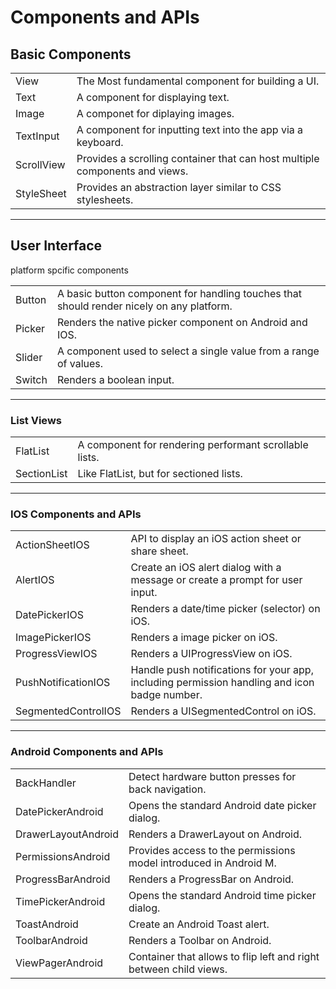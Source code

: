 # Components and APIs

## Basic Components

|            |                                                                             |
| ---------- | --------------------------------------------------------------------------- |
| View       | The Most fundamental component for building a UI.                           |
| Text       | A component for displaying text.                                            |
| Image      | A componet for diplaying images.                                            |
| TextInput  | A component for inputting text into the app via a keyboard.                 |
| ScrollView | Provides a scrolling container that can host multiple components and views. |
| StyleSheet | Provides an abstraction layer similar to CSS stylesheets.                   |

---

## User Interface

platform spcific components

|        |                                                                                          |
| ------ | ---------------------------------------------------------------------------------------- |
| Button | A basic button component for handling touches that should render nicely on any platform. |
| Picker | Renders the native picker component on Android and IOS.                                  |
| Slider | A component used to select a single value from a range of values.                        |
| Switch | Renders a boolean input.                                                                 |

---

### List Views

|             |                                                        |
| ----------- | ------------------------------------------------------ |
| FlatList    | A component for rendering performant scrollable lists. |
| SectionList | Like FlatList, but for sectioned lists.                |

---

### IOS Components and APIs

|                     |                                                                                              |
| ------------------- | -------------------------------------------------------------------------------------------- |
| ActionSheetIOS      | API to display an iOS action sheet or share sheet.                                           |
| AlertIOS            | Create an iOS alert dialog with a message or create a prompt for user input.                 |
| DatePickerIOS       | Renders a date/time picker (selector) on iOS.                                                |
| ImagePickerIOS      | Renders a image picker on iOS.                                                               |
| ProgressViewIOS     | Renders a UIProgressView on iOS.                                                             |
| PushNotificationIOS | Handle push notifications for your app, including permission handling and icon badge number. |
| SegmentedControlIOS | Renders a UISegmentedControl on iOS.                                                         |

---

### Android Components and APIs

|                     |                                                                   |
| ------------------- | ----------------------------------------------------------------- |
| BackHandler         | Detect hardware button presses for back navigation.               |
| DatePickerAndroid   | Opens the standard Android date picker dialog.                    |
| DrawerLayoutAndroid | Renders a DrawerLayout on Android.                                |
| PermissionsAndroid  | Provides access to the permissions model introduced in Android M. |
| ProgressBarAndroid  | Renders a ProgressBar on Android.                                 |
| TimePickerAndroid   | Opens the standard Android time picker dialog.                    |
| ToastAndroid        | Create an Android Toast alert.                                    |
| ToolbarAndroid      | Renders a Toolbar on Android.                                     |
| ViewPagerAndroid    | Container that allows to flip left and right between child views. |
